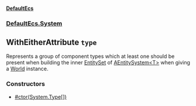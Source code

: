 #### [DefaultEcs](./DefaultEcs.md 'DefaultEcs')
### [DefaultEcs.System](./DefaultEcs.md#DefaultEcs-System 'DefaultEcs.System')
## WithEitherAttribute `type`
Represents a group of component types which at least one should be present when building the inner [EntitySet](./DefaultEcs-EntitySet.md 'DefaultEcs.EntitySet') of [AEntitySystem&lt;T&gt;](./DefaultEcs-System-AEntitySystem-T-.md 'DefaultEcs.System.AEntitySystem&lt;T&gt;') when giving a [World](./DefaultEcs-World.md 'DefaultEcs.World') instance.
### Constructors
- [#ctor(System.Type[])](./DefaultEcs-System-WithEitherAttribute--ctor(System-Type--).md 'DefaultEcs.System.WithEitherAttribute.#ctor(System.Type[])')
